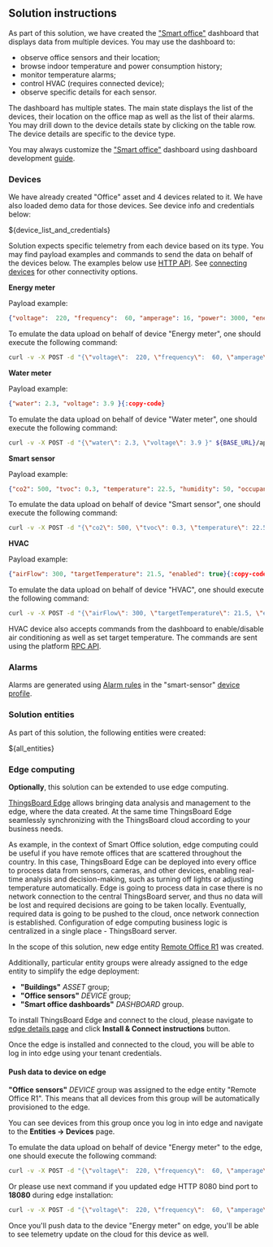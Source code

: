## Solution instructions

As part of this solution, we have created the <a href="${MAIN_DASHBOARD_URL}" target="_blank">"Smart office"</a> dashboard that displays
data from multiple devices. You may use the dashboard to:

* observe office sensors and their location;
* browse indoor temperature and power consumption history;
* monitor temperature alarms;
* control HVAC (requires connected device);
* observe specific details for each sensor.

The dashboard has multiple states. The main state displays the list of the devices, their location on the office map as well as the list of their alarms.
You may drill down to the device details state by clicking on the table row. The device details are specific to the device type.

You may always customize the  <a href="${MAIN_DASHBOARD_URL}" target="_blank">"Smart office"</a> dashboard using dashboard development <a href="https://thingsboard.io/docs/pe/user-guide/dashboards/" target="_blank">guide</a>.

### Devices

We have already created "Office" asset and 4 devices related to it. We have also loaded demo data for those devices. See device info and credentials below:

${device_list_and_credentials}

Solution expects specific telemetry from each device based on its type. 
You may find payload examples and commands to send the data on behalf of the devices below.
The examples below use <a href="https://thingsboard.io/docs/pe/reference/http-api/#telemetry-upload-api" target="_blank">HTTP API</a>.
See <a href="https://thingsboard.io/docs/pe/getting-started-guides/connectivity/" target="_blank">connecting devices</a> for other connectivity options.


**Energy meter**


Payload example:

```json
{"voltage":  220, "frequency":  60, "amperage": 16, "power": 3000, "energy": 300 }{:copy-code}
```

To emulate the data upload on behalf of device "Energy meter", one should execute the following command:

```bash
curl -v -X POST -d "{\"voltage\":  220, \"frequency\":  60, \"amperage\": 16, \"power\": 3000, \"energy\": 300}" ${BASE_URL}/api/v1/${Energy meterACCESS_TOKEN}/telemetry --header "Content-Type:application/json"{:copy-code}
```

**Water meter**


Payload example:

```json
{"water": 2.3, "voltage": 3.9 }{:copy-code}
```

To emulate the data upload on behalf of device "Water meter", one should execute the following command:

```bash
curl -v -X POST -d "{\"water\": 2.3, \"voltage\": 3.9 }" ${BASE_URL}/api/v1/${Water meterACCESS_TOKEN}/telemetry --header "Content-Type:application/json"{:copy-code}
```

**Smart sensor**


Payload example:

```json
{"co2": 500, "tvoc": 0.3, "temperature": 22.5, "humidity": 50, "occupancy": true}{:copy-code}
```

To emulate the data upload on behalf of device "Smart sensor", one should execute the following command:

```bash
curl -v -X POST -d "{\"co2\": 500, \"tvoc\": 0.3, \"temperature\": 22.5, \"humidity\": 50, \"occupancy\": true}" ${BASE_URL}/api/v1/${Smart sensorACCESS_TOKEN}/telemetry --header "Content-Type:application/json"{:copy-code}
```

**HVAC**


Payload example:

```json
{"airFlow": 300, "targetTemperature": 21.5, "enabled": true}{:copy-code}
```

To emulate the data upload on behalf of device "HVAC", one should execute the following command:

```bash
curl -v -X POST -d "{\"airFlow\": 300, \"targetTemperature\": 21.5, \"enabled\": true}" ${BASE_URL}/api/v1/${HVACACCESS_TOKEN}/telemetry --header "Content-Type:application/json"{:copy-code}
``` 

HVAC device also accepts commands from the dashboard to enable/disable air conditioning as well as set target temperature.
The commands are sent using the platform <a href="https://thingsboard.io/docs/pe/user-guide/rpc/" target="_blank">RPC API</a>.

### Alarms

Alarms are generated using <a href="https://thingsboard.io/docs/pe/user-guide/device-profiles/#alarm-rules" target="_blank">Alarm rules</a> in the
"smart-sensor" <a href="/profiles/deviceProfiles" target="_blank">device profile</a>.

### Solution entities

As part of this solution, the following entities were created:

${all_entities}

### Edge computing

**Optionally**, this solution can be extended to use edge computing.

<a href="https://thingsboard.io/products/thingsboard-edge/" target="_blank">ThingsBoard Edge</a> allows bringing data analysis and management to the edge, where the data created.
At the same time ThingsBoard Edge seamlessly synchronizing with the ThingsBoard cloud according to your business needs.

As example, in the context of Smart Office solution, edge computing could be useful if you have remote offices that are scattered throughout the country. 
In this case, ThingsBoard Edge can be deployed into every office to process data from sensors, cameras, and other devices, enabling real-time analysis and decision-making, such as turning off lights or adjusting temperature automatically. 
Edge is going to process data in case there is no network connection to the central ThingsBoard server, and thus no data will be lost and required decisions are going to be taken locally. 
Eventually, required data is going to be pushed to the cloud, once network connection is established. 
Configuration of edge computing business logic is centralized in a single place - ThingsBoard server.

In the scope of this solution, new edge entity <a href="${Remote Office R1EDGE_DETAILS_URL}" target="_blank">Remote Office R1</a> was created.

Additionally, particular entity groups were already assigned to the edge entity to simplify the edge deployment:

* **"Buildings"** *ASSET* group;
* **"Office sensors"** *DEVICE* group;
* **"Smart office dashboards"** *DASHBOARD* group.

To install ThingsBoard Edge and connect to the cloud, please navigate to <a href="${Remote Office R1EDGE_DETAILS_URL}" target="_blank">edge details page</a> and click **Install & Connect instructions** button.

Once the edge is installed and connected to the cloud, you will be able to log in into edge using your tenant credentials.

#### Push data to device on edge

**"Office sensors"** *DEVICE* group was assigned to the edge entity "Remote Office R1".
This means that all devices from this group will be automatically provisioned to the edge.

You can see devices from this group once you log in into edge and navigate to the **Entities -> Devices** page.

To emulate the data upload on behalf of device "Energy meter" to the edge, one should execute the following command:

```bash
curl -v -X POST -d "{\"voltage\":  220, \"frequency\":  60, \"amperage\": 16, \"power\": 3000, \"energy\": 300}" http://localhost:8080/api/v1/${Energy meterACCESS_TOKEN}/telemetry --header "Content-Type:application/json"{:copy-code}
```

Or please use next command if you updated edge HTTP 8080 bind port to **18080** during edge installation:

```bash
curl -v -X POST -d "{\"voltage\":  220, \"frequency\":  60, \"amperage\": 16, \"power\": 3000, \"energy\": 300}" http://localhost:18080/api/v1/${Energy meterACCESS_TOKEN}/telemetry --header "Content-Type:application/json"{:copy-code}
```

Once you'll push data to the device "Energy meter" on edge, you'll be able to see telemetry update on the cloud for this device as well.
